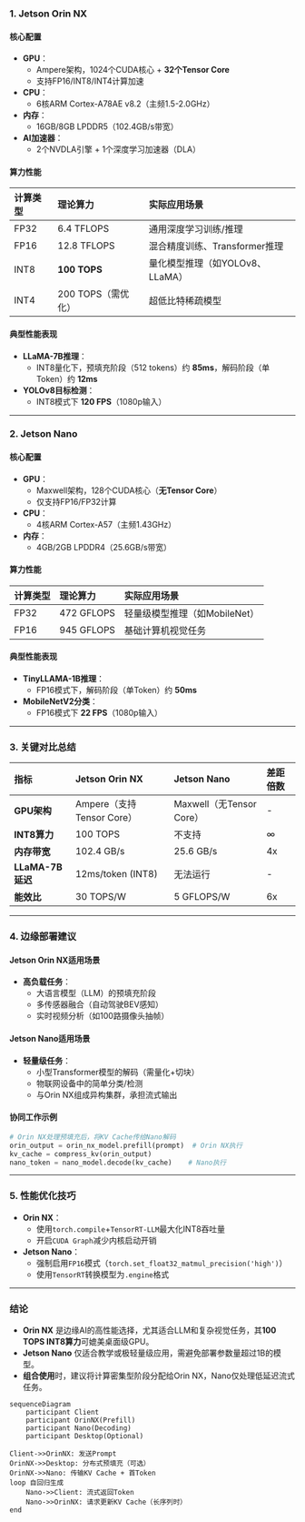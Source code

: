 ### **1. Jetson Orin NX**

#### **核心配置**

- **GPU**：
  - Ampere架构，1024个CUDA核心 + **32个Tensor Core**
  - 支持FP16/INT8/INT4计算加速
- **CPU**：
  - 6核ARM Cortex-A78AE v8.2（主频1.5-2.0GHz）
- **内存**：
  - 16GB/8GB LPDDR5（102.4GB/s带宽）
- **AI加速器**：
  - 2个NVDLA引擎 + 1个深度学习加速器（DLA）

#### **算力性能**

| **计算类型** | **理论算力**       | **实际应用场景**                |
| :----------- | :----------------- | :------------------------------ |
| FP32         | 6.4 TFLOPS         | 通用深度学习训练/推理           |
| FP16         | 12.8 TFLOPS        | 混合精度训练、Transformer推理   |
| INT8         | **100 TOPS**       | 量化模型推理（如YOLOv8、LLaMA） |
| INT4         | 200 TOPS（需优化） | 超低比特稀疏模型                |

#### **典型性能表现**

- **LLaMA-7B推理**：
  - INT8量化下，预填充阶段（512 tokens）约 **85ms**，解码阶段（单Token）约 **12ms**
- **YOLOv8目标检测**：
  - INT8模式下 **120 FPS**（1080p输入）

------

### **2. Jetson Nano**

#### **核心配置**

- **GPU**：
  - Maxwell架构，128个CUDA核心（**无Tensor Core**）
  - 仅支持FP16/FP32计算
- **CPU**：
  - 4核ARM Cortex-A57（主频1.43GHz）
- **内存**：
  - 4GB/2GB LPDDR4（25.6GB/s带宽）

#### **算力性能**

| **计算类型** | **理论算力** | **实际应用场景**              |
| :----------- | :----------- | :---------------------------- |
| FP32         | 472 GFLOPS   | 轻量级模型推理（如MobileNet） |
| FP16         | 945 GFLOPS   | 基础计算机视觉任务            |

#### **典型性能表现**

- **TinyLLAMA-1B推理**：
  - FP16模式下，解码阶段（单Token）约 **50ms**
- **MobileNetV2分类**：
  - FP16模式下 **22 FPS**（1080p输入）

------

### **3. 关键对比总结**

| **指标**         | **Jetson Orin NX**        | **Jetson Nano**          | **差距倍数** |
| :--------------- | :------------------------ | :----------------------- | :----------- |
| **GPU架构**      | Ampere（支持Tensor Core） | Maxwell（无Tensor Core） | -            |
| **INT8算力**     | 100 TOPS                  | 不支持                   | ∞            |
| **内存带宽**     | 102.4 GB/s                | 25.6 GB/s                | 4x           |
| **LLaMA-7B延迟** | 12ms/token (INT8)         | 无法运行                 | -            |
| **能效比**       | 30 TOPS/W                 | 5 GFLOPS/W               | 6x           |

------

### **4. 边缘部署建议**

#### **Jetson Orin NX适用场景**

- **高负载任务**：
  - 大语言模型（LLM）的预填充阶段
  - 多传感器融合（自动驾驶BEV感知）
  - 实时视频分析（如100路摄像头抽帧）

#### **Jetson Nano适用场景**

- **轻量级任务**：
  - 小型Transformer模型的解码（需量化+切块）
  - 物联网设备中的简单分类/检测
  - 与Orin NX组成异构集群，承担流式输出

#### **协同工作示例**

```python
# Orin NX处理预填充后，将KV Cache传给Nano解码
orin_output = orin_nx_model.prefill(prompt)  # Orin NX执行
kv_cache = compress_kv(orin_output)
nano_token = nano_model.decode(kv_cache)    # Nano执行
```

------

### **5. 性能优化技巧**

- **Orin NX**：
  - 使用`torch.compile`+`TensorRT-LLM`最大化INT8吞吐量
  - 开启`CUDA Graph`减少内核启动开销
- **Jetson Nano**：
  - 强制启用`FP16`模式（`torch.set_float32_matmul_precision('high')`）
  - 使用`TensorRT`转换模型为`.engine`格式

------

### **结论**

- **Orin NX** 是边缘AI的高性能选择，尤其适合LLM和复杂视觉任务，其**100 TOPS INT8算力**可媲美桌面级GPU。
- **Jetson Nano** 仅适合教学或极轻量级应用，需避免部署参数量超过1B的模型。
- **组合使用**时，建议将计算密集型阶段分配给Orin NX，Nano仅处理低延迟流式任务。







```mermaid
sequenceDiagram
    participant Client
    participant OrinNX(Prefill)
    participant Nano(Decoding)
    participant Desktop(Optional)
    
Client->>OrinNX: 发送Prompt
OrinNX->>Desktop: 分布式预填充（可选）
OrinNX->>Nano: 传输KV Cache + 首Token
loop 自回归生成
    Nano->>Client: 流式返回Token
    Nano->>OrinNX: 请求更新KV Cache（长序列时）
end
```